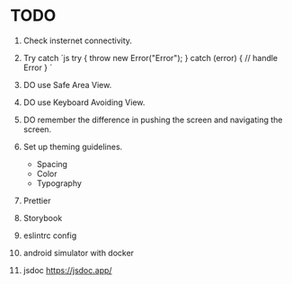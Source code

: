 # TODO

1. Check insternet connectivity.
2. Try catch
   ´js
   try {
   throw new Error("Error");
   } catch (error) {
   // handle Error
   }
   ´

3. DO use Safe Area View.
4. DO use Keyboard Avoiding View.
5. DO remember the difference in pushing the screen and navigating the screen.
6. Set up theming guidelines.
   - Spacing
   - Color
   - Typography
7. Prettier
8. Storybook
9. eslintrc config
10. android simulator with docker
11. jsdoc https://jsdoc.app/
